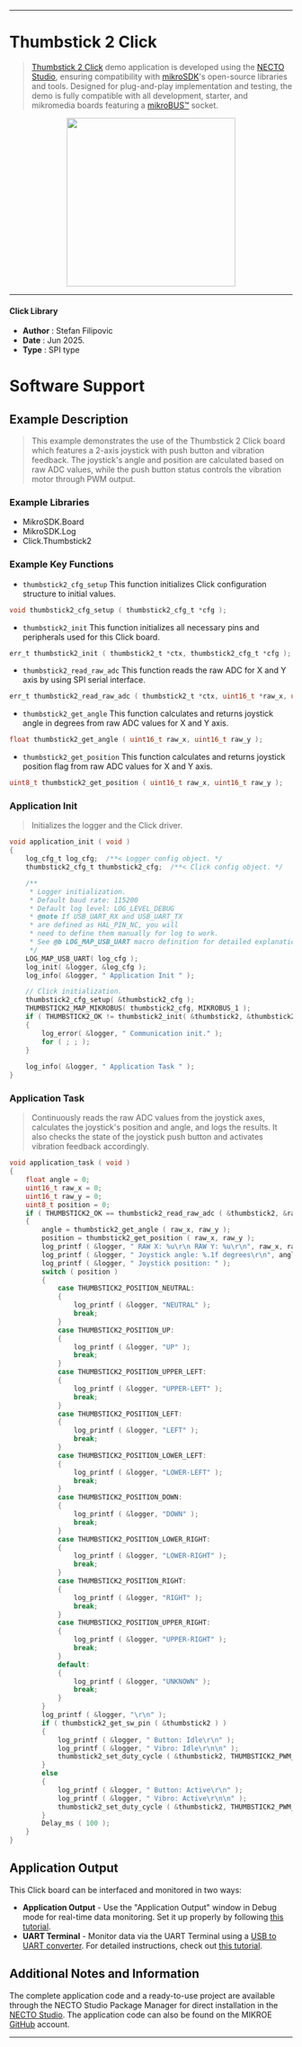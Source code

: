 
---
# Thumbstick 2 Click

> [Thumbstick 2 Click](https://www.mikroe.com/?pid_product=MIKROE-6655) demo application is developed using
the [NECTO Studio](https://www.mikroe.com/necto), ensuring compatibility with [mikroSDK](https://www.mikroe.com/mikrosdk)'s
open-source libraries and tools. Designed for plug-and-play implementation and testing, the demo is fully compatible with
all development, starter, and mikromedia boards featuring a [mikroBUS&trade;](https://www.mikroe.com/mikrobus) socket.

<p align="center">
  <img src="https://www.mikroe.com/?pid_product=MIKROE-6655&image=1" height=300px>
</p>

---

#### Click Library

- **Author**        : Stefan Filipovic
- **Date**          : Jun 2025.
- **Type**          : SPI type

# Software Support

## Example Description

> This example demonstrates the use of the Thumbstick 2 Click board which 
features a 2-axis joystick with push button and vibration feedback. 
The joystick's angle and position are calculated based on raw ADC values, 
while the push button status controls the vibration motor through PWM output.

### Example Libraries

- MikroSDK.Board
- MikroSDK.Log
- Click.Thumbstick2

### Example Key Functions

- `thumbstick2_cfg_setup` This function initializes Click configuration structure to initial values.
```c
void thumbstick2_cfg_setup ( thumbstick2_cfg_t *cfg );
```

- `thumbstick2_init` This function initializes all necessary pins and peripherals used for this Click board.
```c
err_t thumbstick2_init ( thumbstick2_t *ctx, thumbstick2_cfg_t *cfg );
```

- `thumbstick2_read_raw_adc` This function reads the raw ADC for X and Y axis by using SPI serial interface.
```c
err_t thumbstick2_read_raw_adc ( thumbstick2_t *ctx, uint16_t *raw_x, uint16_t *raw_y );
```

- `thumbstick2_get_angle` This function calculates and returns joystick angle in degrees from raw ADC values for X and Y axis.
```c
float thumbstick2_get_angle ( uint16_t raw_x, uint16_t raw_y );
```

- `thumbstick2_get_position` This function calculates and returns joystick position flag from raw ADC values for X and Y axis.
```c
uint8_t thumbstick2_get_position ( uint16_t raw_x, uint16_t raw_y );
```

### Application Init

> Initializes the logger and the Click driver.

```c
void application_init ( void )
{
    log_cfg_t log_cfg;  /**< Logger config object. */
    thumbstick2_cfg_t thumbstick2_cfg;  /**< Click config object. */

    /** 
     * Logger initialization.
     * Default baud rate: 115200
     * Default log level: LOG_LEVEL_DEBUG
     * @note If USB_UART_RX and USB_UART_TX 
     * are defined as HAL_PIN_NC, you will 
     * need to define them manually for log to work. 
     * See @b LOG_MAP_USB_UART macro definition for detailed explanation.
     */
    LOG_MAP_USB_UART( log_cfg );
    log_init( &logger, &log_cfg );
    log_info( &logger, " Application Init " );

    // Click initialization.
    thumbstick2_cfg_setup( &thumbstick2_cfg );
    THUMBSTICK2_MAP_MIKROBUS( thumbstick2_cfg, MIKROBUS_1 );
    if ( THUMBSTICK2_OK != thumbstick2_init( &thumbstick2, &thumbstick2_cfg ) )
    {
        log_error( &logger, " Communication init." );
        for ( ; ; );
    }
    
    log_info( &logger, " Application Task " );
}
```

### Application Task

> Continuously reads the raw ADC values from the joystick axes, calculates the 
joystick's position and angle, and logs the results. It also checks the state 
of the joystick push button and activates vibration feedback accordingly.

```c
void application_task ( void )
{
    float angle = 0;
    uint16_t raw_x = 0;
    uint16_t raw_y = 0;
    uint8_t position = 0;
    if ( THUMBSTICK2_OK == thumbstick2_read_raw_adc ( &thumbstick2, &raw_x, &raw_y ) )
    {
        angle = thumbstick2_get_angle ( raw_x, raw_y );
        position = thumbstick2_get_position ( raw_x, raw_y );
        log_printf ( &logger, " RAW X: %u\r\n RAW Y: %u\r\n", raw_x, raw_y );
        log_printf ( &logger, " Joystick angle: %.1f degrees\r\n", angle );
        log_printf ( &logger, " Joystick position: " );
        switch ( position )
        {
            case THUMBSTICK2_POSITION_NEUTRAL:
            {
                log_printf ( &logger, "NEUTRAL" );
                break;
            }
            case THUMBSTICK2_POSITION_UP:
            {
                log_printf ( &logger, "UP" );
                break;
            }
            case THUMBSTICK2_POSITION_UPPER_LEFT:
            {
                log_printf ( &logger, "UPPER-LEFT" );
                break;
            }
            case THUMBSTICK2_POSITION_LEFT:
            {
                log_printf ( &logger, "LEFT" );
                break;
            }
            case THUMBSTICK2_POSITION_LOWER_LEFT:
            {
                log_printf ( &logger, "LOWER-LEFT" );
                break;
            }
            case THUMBSTICK2_POSITION_DOWN:
            {
                log_printf ( &logger, "DOWN" );
                break;
            }
            case THUMBSTICK2_POSITION_LOWER_RIGHT:
            {
                log_printf ( &logger, "LOWER-RIGHT" );
                break;
            }
            case THUMBSTICK2_POSITION_RIGHT:
            {
                log_printf ( &logger, "RIGHT" );
                break;
            }
            case THUMBSTICK2_POSITION_UPPER_RIGHT:
            {
                log_printf ( &logger, "UPPER-RIGHT" );
                break;
            }
            default:
            {
                log_printf ( &logger, "UNKNOWN" );
                break;
            }
        }
        log_printf ( &logger, "\r\n" );
        if ( thumbstick2_get_sw_pin ( &thumbstick2 ) )
        {
            log_printf ( &logger, " Button: Idle\r\n" );
            log_printf ( &logger, " Vibro: Idle\r\n\n" );
            thumbstick2_set_duty_cycle ( &thumbstick2, THUMBSTICK2_PWM_MIN_DUTY );
        }
        else
        {
            log_printf ( &logger, " Button: Active\r\n" );
            log_printf ( &logger, " Vibro: Active\r\n\n" );
            thumbstick2_set_duty_cycle ( &thumbstick2, THUMBSTICK2_PWM_MAX_DUTY );
        }
        Delay_ms ( 100 );
    }
}
```

## Application Output

This Click board can be interfaced and monitored in two ways:
- **Application Output** - Use the "Application Output" window in Debug mode for real-time data monitoring.
Set it up properly by following [this tutorial](https://www.youtube.com/watch?v=ta5yyk1Woy4).
- **UART Terminal** - Monitor data via the UART Terminal using
a [USB to UART converter](https://www.mikroe.com/click/interface/usb?interface*=uart,uart). For detailed instructions,
check out [this tutorial](https://help.mikroe.com/necto/v2/Getting%20Started/Tools/UARTTerminalTool).

## Additional Notes and Information

The complete application code and a ready-to-use project are available through the NECTO Studio Package Manager for 
direct installation in the [NECTO Studio](https://www.mikroe.com/necto). The application code can also be found on
the MIKROE [GitHub](https://github.com/MikroElektronika/mikrosdk_click_v2) account.

---
